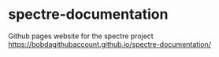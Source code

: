 # spectre-documentation
Github pages website for the spectre project
https://bobdagithubaccount.github.io/spectre-documentation/
